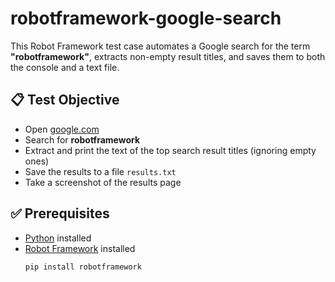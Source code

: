 # robotframework-google-search

This Robot Framework test case automates a Google search for the term **"robotframework"**, extracts non-empty result titles, and saves them to both the console and a text file.

## 📋 Test Objective

- Open [google.com](https://www.google.com)
- Search for **robotframework**
- Extract and print the text of the top search result titles (ignoring empty ones)
- Save the results to a file `results.txt`
- Take a screenshot of the results page


## ✅ Prerequisites

- [Python](https://www.python.org/downloads/) installed
- [Robot Framework](https://robotframework.org/) installed  
  ```bash
  pip install robotframework
